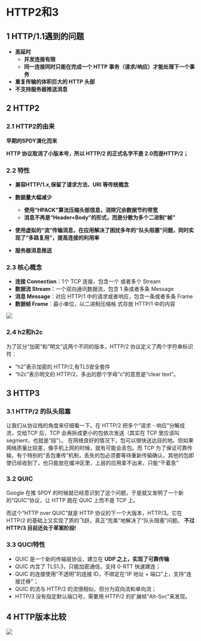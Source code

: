 # HTTP2和3

## 1 HTTP/1.1遇到的问题

- **高延时**
  - **并发连接有限**
  - **同一连接同时只能在完成一个 HTTP 事务（请求/响应）才能处理下一个事务**
- **重复传输的体积巨大的 HTTP 头部**
- **不支持服务器推送消息**



## 2 HTTP2

### 2.1 HTTP2的由来

**早期的SPDY演化而来**

 **HTTP 协议取消了小版本号，所以 HTTP/2 的正式名字不是 2.0而是HTTP/2；**

### 2.2 特性

- **兼容HTTP/1.x,保留了请求方法、URI 等传统概念**

- **数据量大幅减少**
  - **使用“HPACK”算法压缩头部信息，消除冗余数据节约带宽**
  - **消息不再是“Header+Body”的形式，而是分散为多个二进制“帧”**

- **使用虚拟的“流”传输消息，在应用解决了困扰多年的“队头阻塞”问题，同时实现了“多路复用”，提高连接的利用率**

- **服务器消息推送**

  

### 2.3 核心概念

- **连接 Connection**：1个 TCP 连接，包含一个 或者多个 Stream
- **数据流 Stream**：一个双向通讯数据流，包含 1 条或者多条 Message
- **消息 Message**：对应 HTTP/1 中的请求或者响应，包含一条或者多条 Frame
- **数据帧 Frame**：最小单位，以二进制压缩格 式存放 HTTP/1 中的内容

![](http://base422.oss-cn-beijing.aliyuncs.com/neth2core.png)



### 2.4 h2和h2c

为了区分“加密”和“明文”这两个不同的版本，HTTP/2 协议定义了两个字符串标识符：

- “h2”表示加密的 HTTP/2,有TLS安全套件
- “h2c”表示明文的 HTTP/2，多出的那个字母“c”的意思是“clear text”。

## 3 HTTP3

### 3.1 HTTP/2 的队头阻塞

让我们从协议栈的角度来仔细看一下。在 HTTP/2 把多个“请求 - 响应”分解成流，交给TCP 后，TCP 会再拆成更小的包依次发送（其实在 TCP 里应该叫 segment，也就是“段”）。
在网络良好的情况下，包可以很快送达目的地。但如果网络质量比较差，像手机上网的时候，就有可能会丢包。而 TCP 为了保证可靠传输，有个特别的“丢包重传”机制，丢失的包必须要等待重新传输确认，其他的包即使已经收到了，也只能放在缓冲区里，上层的应用拿不出来，只能“干着急"



### 3.2 QUIC

Google 在推 SPDY 的时候就已经意识到了这个问题，于是就又发明了一个新的“QUIC”协议，让 HTTP 跑在 QUIC 上而不是 TCP 上。

而这个“HTTP over QUIC”就是 HTTP 协议的下一个大版本，HTTP/3。它在 HTTP/2 的基础上又实现了质的飞跃，真正“完美”地解决了“队头阻塞”问题。
**不过 HTTP/3 目前还处于草案阶段!**



### 3.3 QUCI特性


- QUIC 是一个新的传输层协议，建立在 **UDP 之上，实现了可靠传输**
- QUIC 内含了 TLS1.3，只能加密通信，支持 0-RTT 快速建连；
- QUIC 的连接使用“不透明”的连接 ID，不绑定在“IP 地址 + 端口”上，支持“连接迁移”；
- QUIC 的流与 HTTP/2 的流很相似，但分为双向流和单向流；
- HTTP/3 没有指定默认端口号，需要用 HTTP/2 的扩展帧“Alt-Svc”来发现。



## 4 HTTP版本比较

![](http://base422.oss-cn-beijing.aliyuncs.com/netquic.png)

